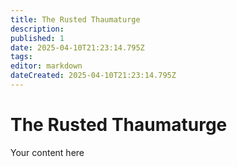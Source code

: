 ```yaml
---
title: The Rusted Thaumaturge
description: 
published: 1
date: 2025-04-10T21:23:14.795Z
tags: 
editor: markdown
dateCreated: 2025-04-10T21:23:14.795Z
---
```


# The Rusted Thaumaturge
Your content here